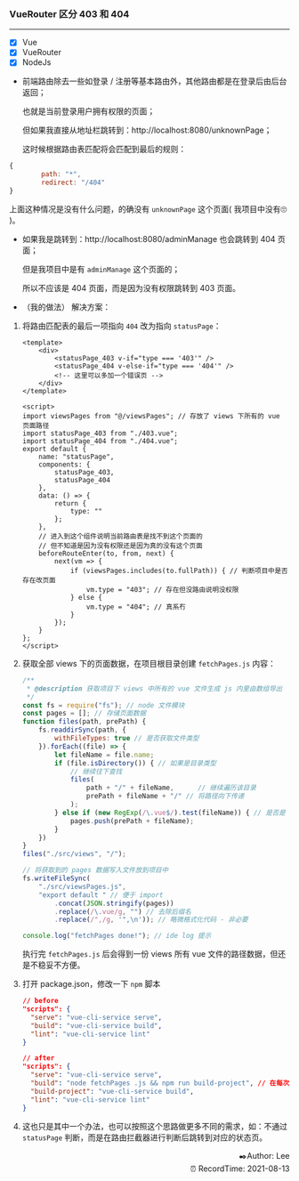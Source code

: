 ### VueRouter 区分 403 和 404
---

- [x] Vue 
- [x] VueRouter
- [x] NodeJs

+ 前端路由除去一些如登录 / 注册等基本路由外，其他路由都是在登录后由后台返回；

  也就是当前登录用户拥有权限的页面；

  但如果我直接从地址栏跳转到：http://localhost:8080/unknownPage；

  这时候根据路由表匹配将会匹配到最后的规则：


```Javascript
{
        path: "*",
        redirect: "/404"
}
```

  上面这种情况是没有什么问题，的确没有 `unknownPage` 这个页面( 我项目中没有🙄 )。



+ 如果我是跳转到：http://localhost:8080/adminManage 也会跳转到 404 页面；

  但是我项目中是有 `adminManage` 这个页面的；

  所以不应该是 404 页面，而是因为没有权限跳转到 403 页面。
  
  

+ （我的做法） 解决方案：

1. 将路由匹配表的最后一项指向 `404` 改为指向 `statusPage`：

   ```Vue
   <template>
       <div>
           <statusPage_403 v-if="type === '403'" />
           <statusPage_404 v-else-if="type === '404'" />
           <!-- 这里可以多加一个错误页 -->
       </div>
   </template>
   
   <script>
   import viewsPages from "@/viewsPages"; // 存放了 views 下所有的 vue 页面路径
   import statusPage_403 from "./403.vue";
   import statusPage_404 from "./404.vue";
   export default {
       name: "statusPage",
       components: {
           statusPage_403,
           statusPage_404
       },
       data: () => {
           return {
               type: ""
           };
       },
       // 进入到这个组件说明当前路由表是找不到这个页面的
       // 但不知道是因为没有权限还是因为真的没有这个页面
       beforeRouteEnter(to, from, next) {
           next(vm => {
               if (viewsPages.includes(to.fullPath)) { // 判断项目中是否存在改页面
                   vm.type = "403"; // 存在但没路由说明没权限
               } else {
                   vm.type = "404"; // 真系冇
               }
           });
       }
   };
   </script>
   ```

   

2. 获取全部 views 下的页面数据，在项目根目录创建 `fetchPages.js` 内容：

    ```Javascript
    /**
     * @description 获取项目下 views 中所有的 vue 文件生成 js 内里由数组导出
     */
    const fs = require("fs"); // node 文件模块
    const pages = []; // 存储页面数据
    function files(path, prePath) {
        fs.readdirSync(path, {
            withFileTypes: true // 是否获取文件类型
        }).forEach((file) => {
            let fileName = file.name;
            if (file.isDirectory()) { // 如果是目录类型
                // 继续往下查找
                files(
                    path + "/" + fileName,      // 继续遍历该目录
                    prePath + fileName + "/" // 将路径向下传递
                );
            } else if (new RegExp(/\.vue$/).test(fileName)) { // 是否是 vue 文件
                pages.push(prePath + fileName);
            }
        })
    }
    files("./src/views", "/");
    
    // 将获取到的 pages 数据写入文件放到项目中
    fs.writeFileSync(
        "./src/viewsPages.js",
        "export default " // 便于 import
            .concat(JSON.stringify(pages))
            .replace(/\.vue/g, "") // 去除后缀名
            .replace(/",/g, '",\n')); // 略微格式化代码 - 非必要
    
    console.log("fetchPages done!"); // ide log 提示
    ```
    
    执行完 `fetchPages.js` 后会得到一份 views 所有 vue 文件的路径数据，但还是不稳妥不方便。
    
    
    
3. 打开 package.json，修改一下 `npm` 脚本

    ```JSON
    // before
    "scripts": {
      "serve": "vue-cli-service serve",
      "build": "vue-cli-service build",
      "lint": "vue-cli-service lint"
    }
    
    // after
    "scripts": {
      "serve": "vue-cli-service serve",
      "build": "node fetchPages .js && npm run build-project", // 在每次打包前先执行一次 fetchPages
      "build-project": "vue-cli-service build",
      "lint": "vue-cli-service lint"
    }
    ```

4. 这也只是其中一个办法，也可以按照这个思路做更多不同的需求，如：不通过 `statusPage` 判断，而是在路由拦截器进行判断后跳转到对应的状态页。




<div align=right>✒️Author: Lee</div>
<div align=right>⏰ RecordTime: 2021-08-13</div>
